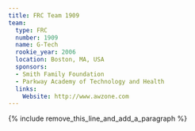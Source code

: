 ```yaml
---
title: FRC Team 1909
team:
  type: FRC
  number: 1909
  name: G-Tech
  rookie_year: 2006
  location: Boston, MA, USA
  sponsors:
  - Smith Family Foundation
  - Parkway Academy of Technology and Health
  links:
    Website: http://www.awzone.com
---
```


{% include remove_this_line_and_add_a_paragraph %}